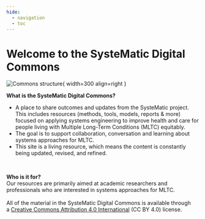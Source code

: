 ```yaml
---
hide:
  - navigation
  - toc
---
```


# Welcome to the SysteMatic Digital Commons

![Commons structure](../assets/commons-structure.png){ width=300 align=right }

**What is the SysteMatic Digital Commons?**

- A place to share outcomes and updates from the SysteMatic project. This includes resources (methods, tools, models, reports & more) focused on applying systems engineering to improve health and care for people living with Multiple Long-Term Conditions (MLTC) equitably. 
- The goal is to support collaboration, conversation and learning about systems approaches for MLTC.
- This site is a living resource, which means the content is constantly being updated, revised, and refined.

<br>

**Who is it for?** <br>
Our resources are primarily aimed at academic researchers and professionals who are interested in systems approaches for MLTC.
<br><br>
All of the material in the SysteMatic Digital Commons is available through a [Creative Commons Attribution 4.0 International](https://creativecommons.org/licenses/by/4.0/) (CC BY 4.0) license. 



